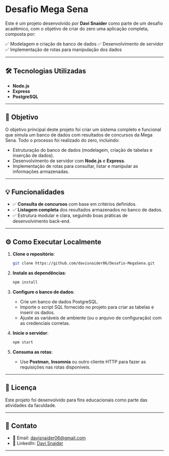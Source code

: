 # Desafio Mega Sena

Este é um projeto desenvolvido por **Davi Snaider** como parte de um desafio acadêmico, com o objetivo de criar do zero uma aplicação completa, composta por:

✅ Modelagem e criação de banco de dados
✅ Desenvolvimento de servidor
✅ Implementação de rotas para manipulação dos dados

---

## 🛠️ Tecnologias Utilizadas

* **Node.js**
* **Express**
* **PostgreSQL**

---

## 🎯 Objetivo

O objetivo principal deste projeto foi criar um sistema completo e funcional que simula um banco de dados com resultados de concursos da Mega Sena. Todo o processo foi realizado do zero, incluindo:

* Estruturação do banco de dados (modelagem, criação de tabelas e inserção de dados).
* Desenvolvimento de servidor com **Node.js** e **Express**.
* Implementação de rotas para consultar, listar e manipular as informações armazenadas.

---

## 💡 Funcionalidades

* ✅ **Consulta de concursos** com base em critérios definidos.
* ✅ **Listagem completa** dos resultados armazenados no banco de dados.
* ✅ Estrutura modular e clara, seguindo boas práticas de desenvolvimento back-end.

---

## ⚙️ Como Executar Localmente

1. **Clone o repositório**:

   ```bash
   git clone https://github.com/davisnaider06/Desafio-MegaSena.git
   ```

2. **Instale as dependências**:

   ```bash
   npm install
   ```

3. **Configure o banco de dados**:

   * Crie um banco de dados PostgreSQL.
   * Importe o script SQL fornecido no projeto para criar as tabelas e inserir os dados.
   * Ajuste as variáveis de ambiente (ou o arquivo de configuração) com as credenciais corretas.

4. **Inicie o servidor**:

   ```bash
   npm start
   ```

5. **Consuma as rotas**:

   * Use **Postman**, **Insomnia** ou outro cliente HTTP para fazer as requisições nas rotas disponíveis.

---

## 📄 Licença

Este projeto foi desenvolvido para fins educacionais como parte das atividades da faculdade.

---

## 🙌 Contato

* 📧 Email: [davisnaider06@gmail.com](mailto:davisnaider06@gmail.com)
* 💼 LinkedIn: [Davi Snaider](https://www.linkedin.com/in/davi-s-a7a99432b/)

---
